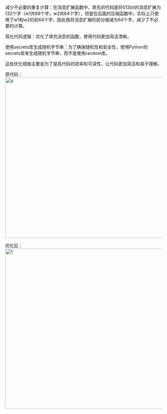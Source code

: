 减少不必要的重复计算：在消息扩展函数中，原先的代码是将512bit的消息扩展为132个字（w1共68个字，w2共64个字），但是在后面的压缩函数中，实际上只使用了w1和w2的前64个字，因此我将消息扩展的部分缩减为64个字，减少了不必要的计算。

简化代码逻辑：优化了填充消息的函数，使得代码更加简洁清晰。

使用secrets库生成随机字节串：为了确保随机性和安全性，使用Python的secrets库来生成随机字节串，而不是使用random库。

这些优化措施主要是为了提高代码的效率和可读性，让代码更加简洁和易于理解。

原代码：
<img width="518" alt="y" src="https://github.com/wavteirv/sdu-project-group78/assets/102475494/0ec7cbcc-e1a3-4b7d-b77e-fcc5df4bb260">

优化后：
<img width="517" alt="1" src="https://github.com/wavteirv/sdu-project-group78/assets/102475494/f00f471e-b945-4983-8688-cf867a3d6c80">

